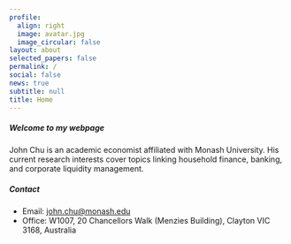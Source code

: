 ```yaml
---
profile:
  align: right
  image: avatar.jpg
  image_circular: false
layout: about
selected_papers: false
permalink: /
social: false
news: true
subtitle: null
title: Home
---
```

##### W﻿elcome to my webpage

John Chu is an academic economist affiliated with Monash University. His current research interests cover topics linking household finance, banking, and corporate liquidity management. 

##### Contact

* Email: <a href="mailto:john.chu@monash.edu">john.chu@monash.edu</a>
* Office: W1007, 20 Chancellors Walk (Menzies Building), Clayton VIC 3168, Australia

<br/>